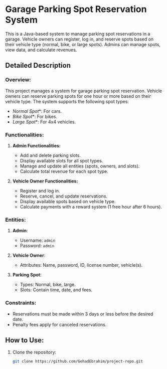 # Garage Parking Spot Reservation System

This is a Java-based system to manage parking spot reservations in a garage. Vehicle owners can register, log in, and reserve spots based on their vehicle type (normal, bike, or large spots). Admins can manage spots, view data, and calculate revenues.


## Detailed Description

### Overview:
This project manages a system for garage parking spot reservation. Vehicle owners can reserve parking spots for one hour or more based on their vehicle type. The system supports the following spot types:
- *Normal Spot**: For cars.
- *Bike Spot**: For bikes.
- *Large Spot**: For 4x4 vehicles.

### Functionalities:
1. **Admin Functionalities:**
   - Add and delete parking slots.
   - Display available slots for all spot types.
   - Manage and update all entities (spots, owners, and slots).
   - Calculate total revenue for each spot type.

2. **Vehicle Owner Functionalities:**
   - Register and log in.
   - Reserve, cancel, and update reservations.
   - Display available spots based on vehicle type.
   - Calculate payments with a reward system (1 free hour after 6 hours).

### Entities:
1. **Admin**:
   - Username: `admin`
   - Password: `admin`
   
2. **Vehicle Owner**:
   - Attributes: Name, password, ID, license number, vehicle(s).

3. **Parking Spot**:
   - Types: Normal, bike, large.
   - Slots: Contain time, date, and fees.

### Constraints:
- Reservations must be made within 3 days or less before the desired date.
- Penalty fees apply for canceled reservations.


## How to Use:
1. Clone the repository:
   ```bash
   git clone https://github.com/GehadEbrahim/project-repo.git


